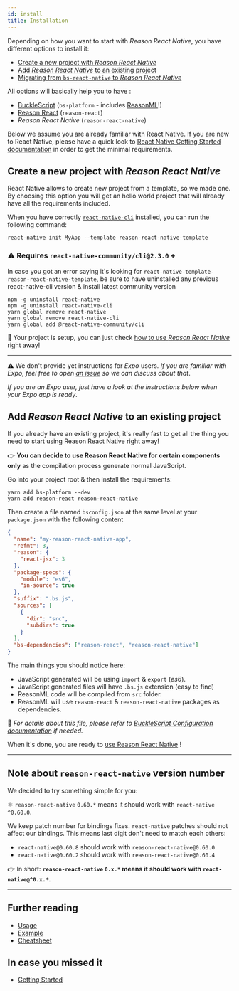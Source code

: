 ```yaml
---
id: install
title: Installation
---
```


Depending on how you want to start with _Reason React Native_, you have
different options to install it:

- [Create a new project with _Reason React Native_](#create-a-new-project-with-reason-react-native)
- [Add _Reason React Native_ to an existing project](#add-reason-react-native-to-an-existing-project)
- [Migrating from `bs-react-native` to _Reason React Native_](/reason-react-native/en/docs/migration/jsx3/)

All options will basically help you to have :

- [BuckleScript](https://bucklescript.github.io/) (`bs-platform` - includes
  [ReasonML](https://reasonml.github.io)!)
- [Reason React](https://reasonml.github.io/reason-react/) (`reason-react`)
- _Reason React Native_ (`reason-react-native`)

Below we assume you are already familiar with React Native. If you are new to
React Native, please have a quick look to
[React Native Getting Started documentation](https://facebook.github.io/react-native/docs/getting-started.html)
in order to get the minimal requirements.

## Create a new project with _Reason React Native_

React Native allows to create new project from a template, so we made one. By
choosing this option you will get an hello world project that will already have
all the requirements included.

When you have correctly
[`react-native-cli`](http://facebook.github.io/react-native/docs/getting-started#the-react-native-cli)
installed, you can run the following command:

```console
react-native init MyApp --template reason-react-native-template
```

### ⚠️ Requires `react-native-community/cli@2.3.0` +

In case you got an error saying it's looking for
`react-native-template-reason-react-native-template`, be sure to have
uninstalled any previous react-native-cli version & install latest community
version

```console
npm -g uninstall react-native
npm -g uninstall react-native-cli
yarn global remove react-native
yarn global remove react-native-cli
yarn global add @react-native-community/cli
```

💖 Your project is setup, you can just check
[how to use _Reason React Native_](/reason-react-native/en/docs/usage/) right
away!

---

⚠️ We don't provide yet instructions for _Expo_ users. _If you are familiar with
Expo, feel free to open
[an issue](https://github.com/reasonml-community/reason-react-native/issues/new?title=Expo+template)
so we can discuss about that_.

_If you are an Expo user, just have a look at the instructions below when your
Expo app is ready_.

## Add _Reason React Native_ to an existing project

If you already have an existing project, it's really fast to get all the thing
you need to start using Reason React Native right away!

👉 **You can decide to use Reason React Native for certain components only** as
the compilation process generate normal JavaScript.

Go into your project root & then install the requirements:

```console
yarn add bs-platform --dev
yarn add reason-react reason-react-native
```

Then create a file named `bsconfig.json` at the same level at your
`package.json` with the following content

```json
{
  "name": "my-reason-react-native-app",
  "refmt": 3,
  "reason": {
    "react-jsx": 3
  },
  "package-specs": {
    "module": "es6",
    "in-source": true
  },
  "suffix": ".bs.js",
  "sources": [
    {
      "dir": "src",
      "subdirs": true
    }
  ],
  "bs-dependencies": ["reason-react", "reason-react-native"]
}
```

The main things you should notice here:

- JavaScript generated will be using `import` & `export` (_es6_).
- JavaScript generated files will have `.bs.js` extension (easy to find)
- ReasonML code will be compiled from `src` folder.
- ReasonML will use `reason-react` & `reason-react-native` packages as
  dependencies.

👀 _For details about this file, please refer to
[BuckleScript Configuration documentation](https://bucklescript.github.io/docs/en/build-configuration)
if needed._

When it's done, you are ready to
[use Reason React Native](/reason-react-native/en/docs/usage/) !

---

## Note about `reason-react-native` version number

We decided to try something simple for you:

⚛️ `reason-react-native` `0.60.*` means it should work with `react-native`
`^0.60.0`.

We keep patch number for bindings fixes. `react-native` patches should not
affect our bindings. This means last digit don't need to match each others:

- `react-native@0.60.8` should work with `reason-react-native@0.60.0`
- `react-native@0.60.2` should work with `reason-react-native@0.60.4`

👉 In short: **`reason-react-native` `0.x.*` means it should work with
`react-native@^0.x.*`**.

---

## Further reading

- [Usage](/reason-react-native/en/docs/usage/)
- [Example](/reason-react-native/en/docs/example/)
- [Cheatsheet](/reason-react-native/en/docs/cheatsheet/)

## In case you missed it

- [Getting Started](/reason-react-native/en/docs/)
